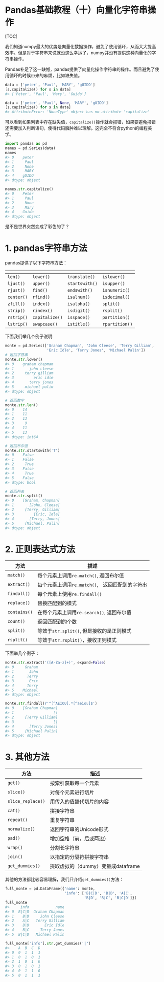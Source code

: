 <h1>Pandas基础教程（十）向量化字符串操作</h1>

[TOC]

我们知道numpy最大的优势是向量化数据操作，避免了使用循环，从而大大提高效率。但是对于字符串来说就没这么幸运了，numpy并没有提供这种向量化的字符串操作。

Pandas补足了这一缺憾，pandas提供了向量化操作字符串的操作。而且避免了使用循环的时候带来的麻烦，比如缺失值。

```python
data = ['peter', 'Paul', 'MARY', 'gUIDO']
[s.capitalize() for s in data]
#> ['Peter', 'Paul', 'Mary', 'Guido']

data = ['peter', 'Paul', None, 'MARY', 'gUIDO']
[s.capitalize() for s in data]
#> AttributeError: 'NoneType' object has no attribute 'capitalize'
```

可以看到如果列表中存在缺失值，`capitalize()`操作就会报错，如果要避免报错还需要加入判断语句，使得代码臃肿难以理解。这完全不符合python的编程美学。

```python
import pandas as pd
names = pd.Series(data)
names
#> 0    peter
#> 1     Paul
#> 2     None
#> 3     MARY
#> 4    gUIDO
#> dtype: object

names.str.capitalize()
#> 0    Peter
#> 1     Paul
#> 2     None
#> 3     Mary
#> 4    Guido
#> dtype: object
```

是不是世界突然变成了彩色的了？

# 1. pandas字符串方法

pandas提供了以下字符串方法：

<table>
<thead><tr>
<th></th>
<th></th>
<th></th>
<th></th>
</tr>
</thead>
<tbody>
<tr>
<td><code>len()</code></td>
<td><code>lower()</code></td>
<td><code>translate()</code></td>
<td><code>islower()</code></td>
</tr>
<tr>
<td><code>ljust()</code></td>
<td><code>upper()</code></td>
<td><code>startswith()</code></td>
<td><code>isupper()</code></td>
</tr>
<tr>
<td><code>rjust()</code></td>
<td><code>find()</code></td>
<td><code>endswith()</code></td>
<td><code>isnumeric()</code></td>
</tr>
<tr>
<td><code>center()</code></td>
<td><code>rfind()</code></td>
<td><code>isalnum()</code></td>
<td><code>isdecimal()</code></td>
</tr>
<tr>
<td><code>zfill()</code></td>
<td><code>index()</code></td>
<td><code>isalpha()</code></td>
<td><code>split()</code></td>
</tr>
<tr>
<td><code>strip()</code></td>
<td><code>rindex()</code></td>
<td><code>isdigit()</code></td>
<td><code>rsplit()</code></td>
</tr>
<tr>
<td><code>rstrip()</code></td>
<td><code>capitalize()</code></td>
<td><code>isspace()</code></td>
<td><code>partition()</code></td>
</tr>
<tr>
<td><code>lstrip()</code></td>
<td><code>swapcase()</code></td>
<td><code>istitle()</code></td>
<td><code>rpartition()</code></td>
</tr>
</tbody>
</table>

下面我们举几个例子说明

```python
monte = pd.Series(['Graham Chapman', 'John Cleese', 'Terry Gilliam',
                   'Eric Idle', 'Terry Jones', 'Michael Palin'])
# 返回字符串
monte.str.lower()
#> 0    graham chapman
#> 1       john cleese
#> 2     terry gilliam
#> 3         eric idle
#> 4       terry jones
#> 5     michael palin
#> dtype: object

# 返回数字
monte.str.len()
#> 0    14
#> 1    11
#> 2    13
#> 3     9
#> 4    11
#> 5    13
#> dtype: int64

# 返回布尔值
monte.str.startswith('T')
#> 0    False
#> 1    False
#> 2     True
#> 3    False
#> 4     True
#> 5    False
#> dtype: bool

# 返回列表
monte.str.split()
#> 0    [Graham, Chapman]
#> 1       [John, Cleese]
#> 2     [Terry, Gilliam]
#> 3         [Eric, Idle]
#> 4       [Terry, Jones]
#> 5     [Michael, Palin]
#> dtype: object
```

# 2. 正则表达式方法

|方法|描述|
|-|-|
|<code>match()</code>|每个元素上调用<code>re.match()</code>, 返回布尔值|
|<code>extract()</code>|每个元素上调用<code>re.match()</code>,　返回匹配到的字符串|
|<code>findall()</code>|每个元素上使用<code>re.findall()</code>|
|<code>replace()</code>|替换匹配到的模式|
|<code>contains()</code>|在每个元素上调用<code>re.search()</code>, 返回布尔值|
|<code>count()</code>|返回匹配到的个数|
|<code>split()</code>|等效于<code>str.split()</code>, 但是接收的是正则模式|
|<code>rsplit()</code>|等效于<code>str.rsplit()</code>，接收正则模式|

下面举几个例子：

```python
monte.str.extract('([A-Za-z]+)', expand=False)
#> 0     Graham
#> 1       John
#> 2      Terry
#> 3       Eric
#> 4      Terry
#> 5    Michael
#> dtype: object

monte.str.findall(r'^[^AEIOU].*[^aeiou]$')
#> 0    [Graham Chapman]
#> 1                  []
#> 2     [Terry Gilliam]
#> 3                  []
#> 4       [Terry Jones]
#> 5     [Michael Palin]
#> dtype: object
```

# 3. 其他方法

|方法|描述|
|-|-|
|<code>get()</code>|按索引获取每一个元素|
|<code>slice()</code>|对每个元素进行切片|
|<code>slice_replace()</code>|用传入的值替代切片的内容|
|<code>cat()</code>|拼接字符串|
|<code>repeat()</code>|重复字符串|
|<code>normalize()</code>|返回字符串的Unicode形式|
|<code>pad()</code>|增加空格（前，后或两边）|
|<code>wrap()</code>|分割长字符串|
|<code>join()</code>|以指定的分隔符拼接字符串|
|<code>get_dummies()</code>|提取虚拟的（dummy）变量成dataframe|

其他的方法都比较容易理解，我们只介绍`get_dummies()`方法：

```python
full_monte = pd.DataFrame({'name': monte,
                           'info': ['B|C|D', 'B|D', 'A|C',
                                    'B|D', 'B|C', 'B|C|D']})
full_monte                           
#>     info            name
#> 0  B|C|D  Graham Chapman
#> 1    B|D     John Cleese
#> 2    A|C   Terry Gilliam
#> 3    B|D       Eric Idle
#> 4    B|C     Terry Jones
#> 5  B|C|D   Michael Palin

full_monte['info'].str.get_dummies('|')
#>    A  B  C  D
#> 0  0  1  1  1
#> 1  0  1  0  1
#> 2  1  0  1  0
#> 3  0  1  0  1
#> 4  0  1  1  0
#> 5  0  1  1  1
```
